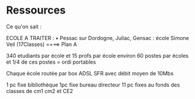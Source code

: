 # Ressources

Ce qu'on sait : 

ECOLE A TRAITER : •	Pessac sur Dordogne, Juliac, Gensac : école Simone Veil (17Classes)
====> Plan A 

340 etudiants par école 
et  15 profs par école 
environ 60 postes par écoles 
et 1/4 de ces postes = ordi portables

Chaque école routée par box ADSL SFR avec débit moyen de 10Mbs

1 pc fixe bibliothèque 
1pc fixe bureau directeur 
11 pc fixes au fonds des classes de cm1 cm2 et CE2 
